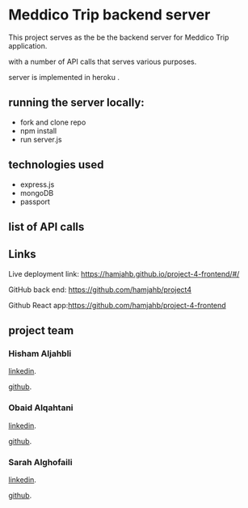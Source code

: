 # Meddico Trip backend server

This project serves as the be the backend server for Meddico Trip application. 

with a number of API calls that serves various purposes.

server is implemented in heroku .


## running the server locally:
- fork and clone repo
- npm install 
- run server.js


## technologies used 
- express.js
- mongoDB
- passport

## list of API calls



## Links 
Live deployment link: https://hamjahb.github.io/project-4-frontend/#/

GitHub back end: https://github.com/hamjahb/project4

Github React app:https://github.com/hamjahb/project-4-frontend
 

## project team

### Hisham Aljahbli
[linkedin](https://www.linkedin.com/in/haljahbli-softwareeng/).

[github](https://github.com/hamjahb/).


### Obaid Alqahtani 
[linkedin](https://www.linkedin.com/in/obaid-fpga/).

[github](https://github.com/obal3588).

### Sarah Alghofaili
[linkedin](https://www.linkedin.com/in/sarah-alghofaili-web-designer/).

[github](https://github.com/saera1988).
